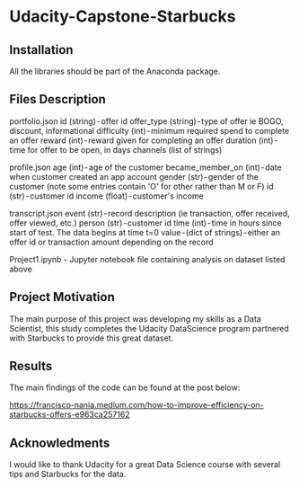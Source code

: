 # Udacity-Capstone-Starbucks


## Installation
All the libraries should be part of the Anaconda package.

## Files Description
portfolio.json
id (string) - offer id
offer_type (string) - type of offer ie BOGO, discount, informational
difficulty (int) - minimum required spend to complete an offer
reward (int) - reward given for completing an offer
duration (int) - time for offer to be open, in days
channels (list of strings)

profile.json
age (int) - age of the customer
became_member_on (int) - date when customer created an app account
gender (str) - gender of the customer (note some entries contain 'O' for other rather than M or F)
id (str) - customer id
income (float) - customer's income

transcript.json
event (str) - record description (ie transaction, offer received, offer viewed, etc.)
person (str) - customer id
time (int) - time in hours since start of test. The data begins at time t=0
value - (dict of strings) - either an offer id or transaction amount depending on the record
		
Project1.ipynb - Jupyter notebook file containing analysis on dataset listed above

## Project Motivation
The main purpose of this project was developing my skills as a Data Scientist, this study completes the Udacity DataScience program partnered with Starbucks to provide this great dataset.


## Results
The main findings of the code can be found at the post below:

https://francisco-nania.medium.com/how-to-improve-efficiency-on-starbucks-offers-e963ca257162

## Acknowledments


I would like to thank Udacity for a great Data Science course with several tips and Starbucks for the data.

